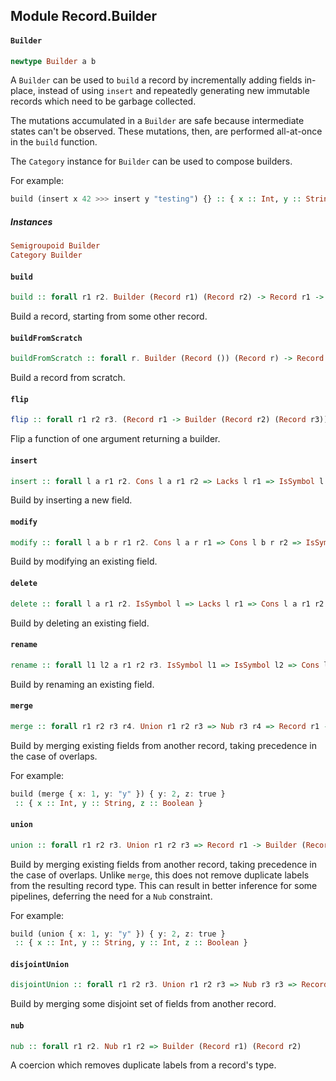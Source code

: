 ## Module Record.Builder

#### `Builder`

``` purescript
newtype Builder a b
```

A `Builder` can be used to `build` a record by incrementally adding
fields in-place, instead of using `insert` and repeatedly generating new
immutable records which need to be garbage collected.

The mutations accumulated in a `Builder` are safe because intermediate states can't be
observed. These mutations, then, are performed all-at-once in the `build` function.

The `Category` instance for `Builder` can be used to compose builders.

For example:

```purescript
build (insert x 42 >>> insert y "testing") {} :: { x :: Int, y :: String }
```

##### Instances
``` purescript
Semigroupoid Builder
Category Builder
```

#### `build`

``` purescript
build :: forall r1 r2. Builder (Record r1) (Record r2) -> Record r1 -> Record r2
```

Build a record, starting from some other record.

#### `buildFromScratch`

``` purescript
buildFromScratch :: forall r. Builder (Record ()) (Record r) -> Record r
```

Build a record from scratch.

#### `flip`

``` purescript
flip :: forall r1 r2 r3. (Record r1 -> Builder (Record r2) (Record r3)) -> Record r2 -> Builder (Record r1) (Record r3)
```

Flip a function of one argument returning a builder.

#### `insert`

``` purescript
insert :: forall l a r1 r2. Cons l a r1 r2 => Lacks l r1 => IsSymbol l => Proxy l -> a -> Builder (Record r1) (Record r2)
```

Build by inserting a new field.

#### `modify`

``` purescript
modify :: forall l a b r r1 r2. Cons l a r r1 => Cons l b r r2 => IsSymbol l => Proxy l -> (a -> b) -> Builder (Record r1) (Record r2)
```

Build by modifying an existing field.

#### `delete`

``` purescript
delete :: forall l a r1 r2. IsSymbol l => Lacks l r1 => Cons l a r1 r2 => Proxy l -> Builder (Record r2) (Record r1)
```

Build by deleting an existing field.

#### `rename`

``` purescript
rename :: forall l1 l2 a r1 r2 r3. IsSymbol l1 => IsSymbol l2 => Cons l1 a r2 r1 => Lacks l1 r2 => Cons l2 a r2 r3 => Lacks l2 r2 => Proxy l1 -> Proxy l2 -> Builder (Record r1) (Record r3)
```

Build by renaming an existing field.

#### `merge`

``` purescript
merge :: forall r1 r2 r3 r4. Union r1 r2 r3 => Nub r3 r4 => Record r1 -> Builder (Record r2) (Record r4)
```

Build by merging existing fields from another record, taking precedence
in the case of overlaps.

For example:

```purescript
build (merge { x: 1, y: "y" }) { y: 2, z: true }
 :: { x :: Int, y :: String, z :: Boolean }
```

#### `union`

``` purescript
union :: forall r1 r2 r3. Union r1 r2 r3 => Record r1 -> Builder (Record r2) (Record r3)
```

Build by merging existing fields from another record, taking precedence
in the case of overlaps. Unlike `merge`, this does not remove duplicate
labels from the resulting record type. This can result in better inference
for some pipelines, deferring the need for a `Nub` constraint.

For example:

```purescript
build (union { x: 1, y: "y" }) { y: 2, z: true }
 :: { x :: Int, y :: String, y :: Int, z :: Boolean }
```

#### `disjointUnion`

``` purescript
disjointUnion :: forall r1 r2 r3. Union r1 r2 r3 => Nub r3 r3 => Record r1 -> Builder (Record r2) (Record r3)
```

Build by merging some disjoint set of fields from another record.

#### `nub`

``` purescript
nub :: forall r1 r2. Nub r1 r2 => Builder (Record r1) (Record r2)
```

A coercion which removes duplicate labels from a record's type.


